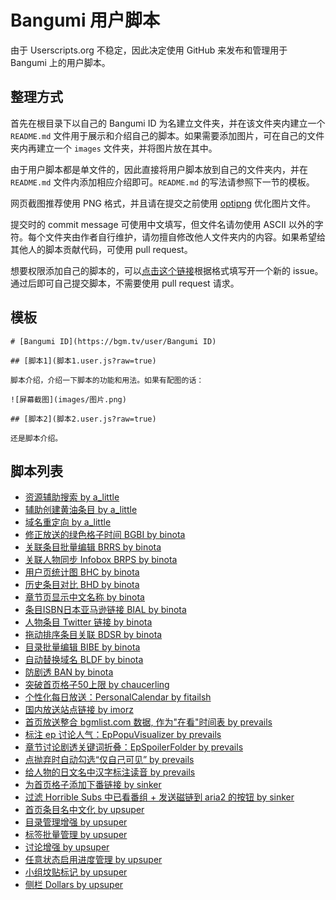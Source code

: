 # Bangumi 用户脚本

由于 Userscripts.org 不稳定，因此决定使用 GitHub 来发布和管理用于 Bangumi 上的用户脚本。

## 整理方式

首先在根目录下以自己的 Bangumi ID 为名建立文件夹，并在该文件夹内建立一个 `README.md` 文件用于展示和介绍自己的脚本。如果需要添加图片，可在自己的文件夹内再建立一个 `images` 文件夹，并将图片放在其中。

由于用户脚本都是单文件的，因此直接将用户脚本放到自己的文件夹内，并在 `README.md` 文件内添加相应介绍即可。`README.md` 的写法请参照下一节的模板。

网页截图推荐使用 PNG 格式，并且请在提交之前使用 [optipng](http://optipng.sourceforge.net/) 优化图片文件。

提交时的 commit message 可使用中文填写，但文件名请勿使用 ASCII 以外的字符。每个文件夹由作者自行维护，请勿擅自修改他人文件夹内的内容。如果希望给其他人的脚本贡献代码，可使用 pull request。

想要权限添加自己的脚本的，可以[点击这个链接](https://github.com/bangumi/scripts/issues/new?labels=%E6%B7%BB%E5%8A%A0%E6%9D%83%E9%99%90&title=%E6%B7%BB%E5%8A%A0%E5%86%99%E5%85%A5%E6%9D%83%E9%99%90%E7%BB%99%20[[Bangumi%E7%94%A8%E6%88%B7%E5%90%8D]])根据格式填写开一个新的 issue。通过后即可自己提交脚本，不需要使用 pull request 请求。

## 模板

```
# [Bangumi ID](https://bgm.tv/user/Bangumi ID)

## [脚本1](脚本1.user.js?raw=true)

脚本介绍，介绍一下脚本的功能和用法。如果有配图的话：

![屏幕截图](images/图片.png)

## [脚本2](脚本2.user.js?raw=true)

还是脚本介绍。
```

## 脚本列表

<!--GENERATED#SCRIPT-LIST#START-->
- [资源辅助搜索 by a_little](https://github.com/bangumi/scripts/tree/master/a_little#资源辅助搜索)
- [辅助创建黄油条目 by a_little](https://github.com/bangumi/scripts/tree/master/a_little#辅助创建黄油条目)
- [域名重定向 by a_little](https://github.com/bangumi/scripts/tree/master/a_little#域名重定向)
- [修正放送的绿色格子时间 BGBI  by binota](https://github.com/bangumi/scripts/tree/master/binota#修正放送的绿色格子时间-bgbi-)
- [关联条目批量编辑 BRRS by binota](https://github.com/bangumi/scripts/tree/master/binota#关联条目批量编辑-brrs)
- [关联人物同步 Infobox BRPS by binota](https://github.com/bangumi/scripts/tree/master/binota#关联人物同步-infobox-brps)
- [用户页统计图 BHC by binota](https://github.com/bangumi/scripts/tree/master/binota#用户页统计图-bhc)
- [历史条目对比 BHD by binota](https://github.com/bangumi/scripts/tree/master/binota#历史条目对比-bhd)
- [章节页显示中文名称 by binota](https://github.com/bangumi/scripts/tree/master/binota#章节页显示中文名称)
- [条目ISBN日本亚马逊链接 BIAL by binota](https://github.com/bangumi/scripts/tree/master/binota#条目isbn日本亚马逊链接-bial)
- [人物条目 Twitter 链接 by binota](https://github.com/bangumi/scripts/tree/master/binota#人物条目-twitter-链接)
- [拖动排序条目关联 BDSR by binota](https://github.com/bangumi/scripts/tree/master/binota#拖动排序条目关联-bdsr)
- [目录批量编辑 BIBE by binota](https://github.com/bangumi/scripts/tree/master/binota#目录批量编辑-bibe)
- [自动替换域名 BLDF by binota](https://github.com/bangumi/scripts/tree/master/binota#自动替换域名-bldf)
- [防剧透 BAN by binota](https://github.com/bangumi/scripts/tree/master/binota#防剧透-ban)
- [突破首页格子50上限 by chaucerling](https://github.com/bangumi/scripts/tree/master/chaucerling#突破首页格子50上限)
- [个性化每日放送：PersonalCalendar by fitailsh](https://github.com/bangumi/scripts/tree/master/fitailsh#个性化每日放送：personalcalendar)
- [国内放送站点链接 by imorz](https://github.com/bangumi/scripts/tree/master/imorz#国内放送站点链接)
- [首页放送整合 bgmlist.com 数据, 作为"在看"时间表 by prevails](https://github.com/bangumi/scripts/tree/master/prevails#首页放送整合-bgmlist.com-数据,-作为"在看"时间表)
- [标注 ep 讨论人气：EpPopuVisualizer by prevails](https://github.com/bangumi/scripts/tree/master/prevails#标注-ep-讨论人气：eppopuvisualizer)
- [章节讨论剧透关键词折叠：EpSpoilerFolder by prevails](https://github.com/bangumi/scripts/tree/master/prevails#章节讨论剧透关键词折叠：epspoilerfolder)
- [点抛弃时自动勾选“仅自己可见” by prevails](https://github.com/bangumi/scripts/tree/master/prevails#点抛弃时自动勾选“仅自己可见”)
- [给人物的日文名中汉字标注读音 by prevails](https://github.com/bangumi/scripts/tree/master/prevails#给人物的日文名中汉字标注读音)
- [为首页格子添加下番链接 by sinker](https://github.com/bangumi/scripts/tree/master/sinker#为首页格子添加下番链接)
- [过滤 Horrible Subs 中已看番组 + 发送磁链到 aria2 的按钮 by sinker](https://github.com/bangumi/scripts/tree/master/sinker#过滤-horrible-subs-中已看番组--发送磁链到-aria2-的按钮)
- [首页条目名中文化 by upsuper](https://github.com/bangumi/scripts/tree/master/upsuper#首页条目名中文化)
- [目录管理增强 by upsuper](https://github.com/bangumi/scripts/tree/master/upsuper#目录管理增强)
- [标签批量管理 by upsuper](https://github.com/bangumi/scripts/tree/master/upsuper#标签批量管理)
- [讨论增强 by upsuper](https://github.com/bangumi/scripts/tree/master/upsuper#讨论增强)
- [任意状态启用进度管理 by upsuper](https://github.com/bangumi/scripts/tree/master/upsuper#任意状态启用进度管理)
- [小组坟贴标记 by upsuper](https://github.com/bangumi/scripts/tree/master/upsuper#小组坟贴标记)
- [侧栏 Dollars by upsuper](https://github.com/bangumi/scripts/tree/master/upsuper#侧栏-dollars)
<!--GENERATED#SCRIPT-LIST#END-->

